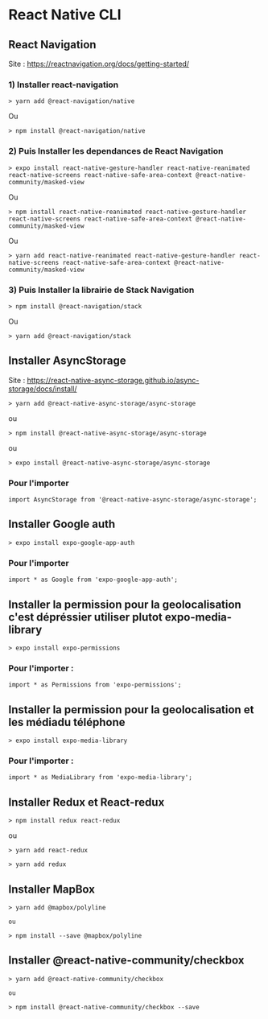 # React Native CLI


## React Navigation

Site : https://reactnavigation.org/docs/getting-started/

### 1) Installer react-navigation

    > yarn add @react-navigation/native

Ou 

    > npm install @react-navigation/native

### 2) Puis Installer les dependances de React Navigation

    > expo install react-native-gesture-handler react-native-reanimated react-native-screens react-native-safe-area-context @react-native-community/masked-view

Ou

    > npm install react-native-reanimated react-native-gesture-handler react-native-screens react-native-safe-area-context @react-native-community/masked-view

Ou

    > yarn add react-native-reanimated react-native-gesture-handler react-native-screens react-native-safe-area-context @react-native-community/masked-view

### 3) Puis Installer la librairie de Stack Navigation

    > npm install @react-navigation/stack

Ou

    > yarn add @react-navigation/stack


## Installer AsyncStorage

Site : https://react-native-async-storage.github.io/async-storage/docs/install/

    > yarn add @react-native-async-storage/async-storage

ou

    > npm install @react-native-async-storage/async-storage

ou

    > expo install @react-native-async-storage/async-storage

### Pour l'importer

    import AsyncStorage from '@react-native-async-storage/async-storage';


## Installer Google auth

    > expo install expo-google-app-auth

### Pour l'importer

    import * as Google from 'expo-google-app-auth';


## Installer la permission pour la geolocalisation c'est dépréssier utiliser plutot expo-media-library

    > expo install expo-permissions

### Pour l'importer :

    import * as Permissions from 'expo-permissions';


## Installer la permission pour la geolocalisation et les médiadu téléphone 

    > expo install expo-media-library

### Pour l'importer :

    import * as MediaLibrary from 'expo-media-library';

## Installer Redux et React-redux

    > npm install redux react-redux

ou 

    > yarn add react-redux

    > yarn add redux

## Installer MapBox

    > yarn add @mapbox/polyline

    ou

    > npm install --save @mapbox/polyline

## Installer @react-native-community/checkbox

    > yarn add @react-native-community/checkbox

    ou

    > npm install @react-native-community/checkbox --save